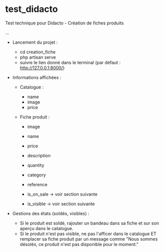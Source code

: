 # test_didacto
Test technique pour Didacto - Création de fiches produits

...

* Lancement du projet :
  - cd creation_fiche
  - php artisan serve
  - suivre le lien donné dans le terminal (par défaut : http://127.0.0.1:8000/)

* Informations affichées :
  - Catalogue :
    - name
    - image
    - price

  - Fiche produit :
    - image
    - name
    - price
    - description
    - quantity
    - category
    - reference
    
    - is_on_sale -> voir section suivante
    - is_visible -> voir section suivante

* Gestions des états (soldés, visibles) :
  - Si le produit est soldé, rajouter un bandeau dans sa fiche et sur son aperçu
  dans le catalogue.
  - Si le produit n'est pas visible, ne pas l'afficer dans le catalogue
  ET remplacer sa fiche produit par un message comme "Nous sommes désolés,
  ce produit n'est pas disponible pour le moment."

